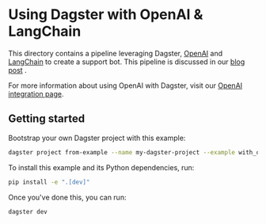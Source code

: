 # Using Dagster with OpenAI & LangChain

This directory contains a pipeline leveraging Dagster, [OpenAI](https://openai.com/) and [LangChain](https://www.langchain.com/) to create a support bot. This pipeline is discussed in our [blog post](https://dagster.io/blog/building-cost-effective-ai-pipelines-openai-langchain-dagster) .

For more information about using OpenAI with Dagster, visit our [OpenAI integration page](https://docs.dagster.io/integrations/openai).

## Getting started

Bootstrap your own Dagster project with this example:

```bash
dagster project from-example --name my-dagster-project --example with_openai
```

To install this example and its Python dependencies, run:

```bash
pip install -e ".[dev]"
```

Once you've done this, you can run:

```
dagster dev
```
